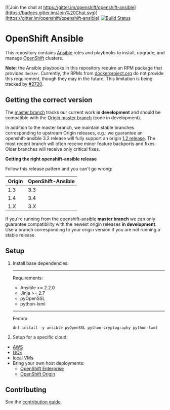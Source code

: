 [![Join the chat at https://gitter.im/openshift/openshift-ansible](https://badges.gitter.im/Join%20Chat.svg)](https://gitter.im/openshift/openshift-ansible)
[![Build Status](https://travis-ci.org/openshift/openshift-ansible.svg?branch=master)](https://travis-ci.org/openshift/openshift-ansible)

# OpenShift Ansible

This repository contains [Ansible](https://www.ansible.com/) roles and
playbooks to install, upgrade, and manage
[OpenShift](https://www.openshift.com/) clusters.

**Note**: the Ansible playbooks in this repository require an RPM
package that provides `docker`. Currently, the RPMs from
[dockerproject.org](https://dockerproject.org/) do not provide this
requirement, though they may in the future. This limitation is being
tracked by
[#2720](https://github.com/openshift/openshift-ansible/issues/2720).

## Getting the correct version

The
[master branch](https://github.com/openshift/openshift-ansible/tree/master)
tracks our current work **in development** and should be compatible
with the
[Origin master branch](https://github.com/openshift/origin/tree/master)
(code in development).

In addition to the master branch, we maintain stable branches
corresponding to upstream Origin releases, e.g.: we guarantee an
openshift-ansible 3.2 release will fully support an origin
[1.2 release](https://github.com/openshift/openshift-ansible/tree/release-1.2).
The most recent branch will often receive minor feature backports and
fixes.  Older branches will receive only critical fixes.

**Getting the right openshift-ansible release**

Follow this release pattern and you can't go wrong:

| Origin        | OpenShift-Ansible |
| ------------- | ----------------- |
| 1.3           | 3.3               |
| 1.4           | 3.4               |
| 1.*X*         | 3.*X*             |

If you're running from the openshift-ansible **master branch** we can
only guarantee compatibility with the newest origin releases **in
development**. Use a branch corresponding to your origin version if
you are not running a stable release.


## Setup

1. Install base dependencies:

    ***

    Requirements:
    - Ansible >= 2.2.0
    - Jinja >= 2.7
    - pyOpenSSL
    - python-lxml

    ***

    Fedora:
    ```
    dnf install -y ansible pyOpenSSL python-cryptography python-lxml
    ```

2. Setup for a specific cloud:

  - [AWS](http://github.com/openshift/openshift-ansible/blob/master/README_AWS.md)
  - [GCE](http://github.com/openshift/openshift-ansible/blob/master/README_GCE.md)
  - [local VMs](http://github.com/openshift/openshift-ansible/blob/master/README_libvirt.md)
  - Bring your own host deployments:
      - [OpenShift Enterprise](https://docs.openshift.com/enterprise/latest/install_config/install/advanced_install.html)
      - [OpenShift Origin](https://docs.openshift.org/latest/install_config/install/advanced_install.html)

## Contributing

See the [contribution guide](CONTRIBUTING.md).
